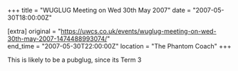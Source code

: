 +++
title = "WUGLUG Meeting on Wed 30th May 2007"
date = "2007-05-30T18:00:00Z"

[extra]
original = "https://uwcs.co.uk/events/wuglug-meeting-on-wed-30th-may-2007-1474488993074/"    
end_time = "2007-05-30T22:00:00Z"
location = "The Phantom Coach"
+++

This is likely to be a pubglug, since its Term 3

